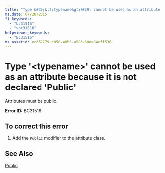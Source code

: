 ```yaml
---
title: "Type &#39;&lt;typename&gt;&#39; cannot be used as an attribute because it is not declared &#39;Public&#39;"
ms.date: 07/20/2015
f1_keywords: 
  - "bc31516"
  - "vbc31516"
helpviewer_keywords: 
  - "BC31516"
ms.assetid: ec659779-c850-48b5-a585-68ea84cff536
---
```

# Type &#39;&lt;typename&gt;&#39; cannot be used as an attribute because it is not declared &#39;Public&#39;
Attributes must be public.  
  
 **Error ID:** BC31516  
  
## To correct this error  
  
1. Add the `Public` modifier to the attribute class.  
  
## See Also  
 [Public](../../visual-basic/language-reference/modifiers/public.md)
